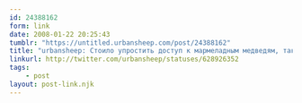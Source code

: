 ```yaml
---
id: 24388162
form: link
date: 2008-01-22 20:25:43
tumblr: "https://untitled.urbansheep.com/post/24388162"
title: "urbansheep: Стоило упростить доступ к мармеладным медведям, так сразу окружающие к ним стали прикладываться. Вот вам и юзер экспириенс."
linkurl: http://twitter.com/urbansheep/statuses/628926352
tags:
    - post
layout: post-link.njk
---
```


